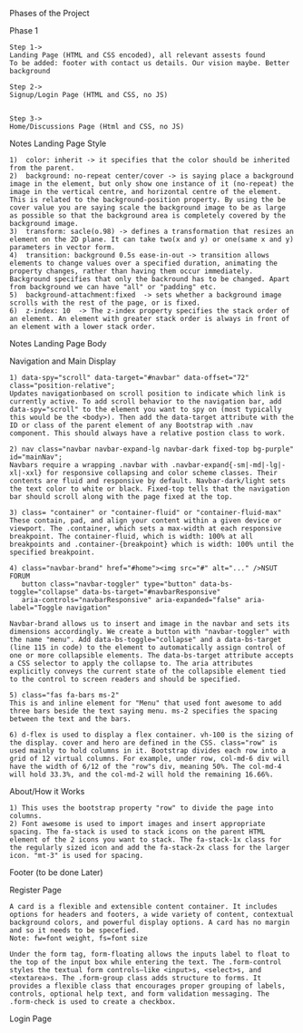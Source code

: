 Phases of the Project

Phase 1

    Step 1-> 
    Landing Page (HTML and CSS encoded), all relevant assests found
    To be added: footer with contact us details. Our vision maybe. Better background

    Step 2-> 
    Signup/Login Page (HTML and CSS, no JS)


    Step 3->
    Home/Discussions Page (Html and CSS, no JS)

Notes Landing Page Style

    1)  color: inherit -> it specifies that the color should be inherited from the parent.
    2)  background: no-repeat center/cover -> is saying place a background image in the element, but only show one instance of it (no-repeat) the   image in the vertical centre, and horizontal centre of the element. This is related to the background-position property. By using the be cover value you are saying scale the background image to be as large as possible so that the background area is completely covered by the background image.
    3)  transform: sacle(o.98) -> defines a transformation that resizes an element on the 2D plane. It can take two(x and y) or one(same x and y) parameters in vector form.
    4)  transition: background 0.5s ease-in-out -> transition allows elements to change values over a specified duration, animating the property changes, rather than having them occur immediately. Background specifies that only the backround has to be changed. Apart from background we can have "all" or "padding" etc.
    5)  background-attachment:fixed  -> sets whether a background image scrolls with the rest of the page, or is fixed.
    6)  z-index: 10  -> The z-index property specifies the stack order of an element. An element with greater stack order is always in front of an element with a lower stack order.

Notes Landing Page Body

Navigation and Main Display 

    1) data-spy="scroll" data-target="#navbar" data-offset="72" class="position-relative";
    Updates navigationbased on scroll position to indicate which link is currently active. To add scroll behavior to the navigation bar, add data-spy="scroll" to the element you want to spy on (most typically this would be the <body>). Then add the data-target attribute with the ID or class of the parent element of any Bootstrap with .nav component. This should always have a relative postion class to work.

    2) nav class="navbar navbar-expand-lg navbar-dark fixed-top bg-purple" id="mainNav";
    Navbars require a wrapping .navbar with .navbar-expand{-sm|-md|-lg|-xl|-xxl} for responsive collapsing and color scheme classes. Their contents are fluid and responsive by default. Navbar-dark/light sets the text color to white or black. Fixed-top tells that the navigation bar should scroll along with the page fixed at the top.

    3) class= "container" or "container-fluid" or "container-fluid-max"
    These contain, pad, and align your content within a given device or viewport. The .container, which sets a max-width at each responsive breakpoint. The container-fluid, which is width: 100% at all breakpoints and .container-{breakpoint} which is width: 100% until the specified breakpoint.

    4) class="navbar-brand" href="#home"><img src="#" alt="..." />NSUT FORUM
       button class="navbar-toggler" type="button" data-bs-toggle="collapse" data-bs-target="#navbarResponsive"
       aria-controls="navbarResponsive" aria-expanded="false" aria-label="Toggle navigation"

    Navbar-brand allows us to insert and image in the navbar and sets its dimensions accordingly. We create a button with "navbar-toggler" with the name "menu". Add data-bs-toggle="collapse" and a data-bs-target (line 115 in code) to the element to automatically assign control of one or more collapsible elements. The data-bs-target attribute accepts a CSS selector to apply the collapse to. The aria attributes explicitly conveys the current state of the collapsible element tied to the control to screen readers and should be specified.

    5) class="fas fa-bars ms-2"
    This is and inline element for "Menu" that used font awesome to add three bars beside the text saying menu. ms-2 specifies the spacing between the text and the bars.

    6) d-flex is used to display a flex container. vh-100 is the sizing of the display. cover and hero are defined in the CSS. class="row" is used mainly to hold columns in it. Bootstrap divides each row into a grid of 12 virtual columns. For example, under row, col-md-6 div will have the width of 6/12 of the "row"s div, meaning 50%. The col-md-4 will hold 33.3%, and the col-md-2 will hold the remaining 16.66%.

About/How it Works

    1) This uses the bootstrap property "row" to divide the page into columns.
    2) Font awesome is used to import images and insert appropriate spacing. The fa-stack is used to stack icons on the parent HTML element of the 2 icons you want to stack. The fa-stack-1x class for the regularly sized icon and add the fa-stack-2x class for the larger icon. "mt-3" is used for spacing.

Footer (to be done Later)

Register Page 

    A card is a flexible and extensible content container. It includes options for headers and footers, a wide variety of content, contextual background colors, and powerful display options. A card has no margin and so it needs to be specefied. 
    Note: fw=font weight, fs=font size

    Under the form tag, form-floating allows the inputs label to float to the top of the input box while entering the text. The .form-control styles the textual form controls—like <input>s, <select>s, and <textarea>s. The .form-group class adds structure to forms. It provides a flexible class that encourages proper grouping of labels, controls, optional help text, and form validation messaging. The .form-check is used to create a checkbox.

Login Page

    




  